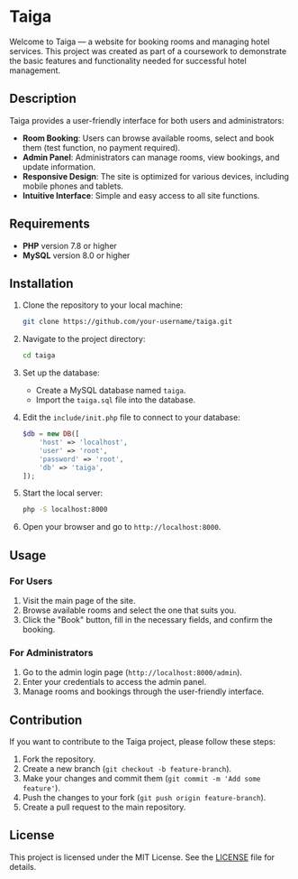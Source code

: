 # Taiga

Welcome to Taiga — a website for booking rooms and managing hotel services. This project was created as part of a coursework to demonstrate the basic features and functionality needed for successful hotel management.

## Description

Taiga provides a user-friendly interface for both users and administrators:

- **Room Booking**: Users can browse available rooms, select and book them (test function, no payment required).
- **Admin Panel**: Administrators can manage rooms, view bookings, and update information.
- **Responsive Design**: The site is optimized for various devices, including mobile phones and tablets.
- **Intuitive Interface**: Simple and easy access to all site functions.

## Requirements

- **PHP** version 7.8 or higher
- **MySQL** version 8.0 or higher

## Installation

1. Clone the repository to your local machine:
    ```bash
    git clone https://github.com/your-username/taiga.git
    ```

2. Navigate to the project directory:
    ```bash
    cd taiga
    ```

3. Set up the database:
    - Create a MySQL database named `taiga`.
    - Import the `taiga.sql` file into the database.

4. Edit the `include/init.php` file to connect to your database:
    ```php
    $db = new DB([
        'host' => 'localhost',
        'user' => 'root',
        'password' => 'root',
        'db' => 'taiga',
    ]);
    ```

5. Start the local server:
    ```bash
    php -S localhost:8000
    ```

6. Open your browser and go to `http://localhost:8000`.

## Usage

### For Users

1. Visit the main page of the site.
2. Browse available rooms and select the one that suits you.
3. Click the "Book" button, fill in the necessary fields, and confirm the booking.

### For Administrators

1. Go to the admin login page (`http://localhost:8000/admin`).
2. Enter your credentials to access the admin panel.
3. Manage rooms and bookings through the user-friendly interface.

## Contribution

If you want to contribute to the Taiga project, please follow these steps:

1. Fork the repository.
2. Create a new branch (`git checkout -b feature-branch`).
3. Make your changes and commit them (`git commit -m 'Add some feature'`).
4. Push the changes to your fork (`git push origin feature-branch`).
5. Create a pull request to the main repository.

## License

This project is licensed under the MIT License. See the [LICENSE](LICENSE) file for details.